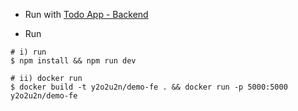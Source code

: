- Run with [Todo App - Backend](https://github.com/y2o2u2n/demo-be)

- Run
```
# i) run
$ npm install && npm run dev

# ii) docker run
$ docker build -t y2o2u2n/demo-fe . && docker run -p 5000:5000 y2o2u2n/demo-fe
```
